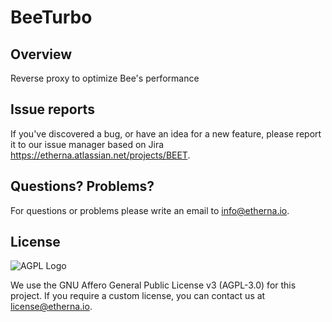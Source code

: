 # BeeTurbo

## Overview

Reverse proxy to optimize Bee's performance

## Issue reports
If you've discovered a bug, or have an idea for a new feature, please report it to our issue manager based on Jira https://etherna.atlassian.net/projects/BEET.

## Questions? Problems?

For questions or problems please write an email to [info@etherna.io](mailto:info@etherna.io).

## License

![AGPL Logo](https://www.gnu.org/graphics/agplv3-with-text-162x68.png)

We use the GNU Affero General Public License v3 (AGPL-3.0) for this project.
If you require a custom license, you can contact us at [license@etherna.io](mailto:license@etherna.io).
